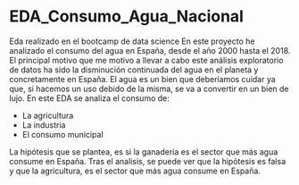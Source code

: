 # EDA_Consumo_Agua_Nacional


Eda realizado en el bootcamp de data science
En este proyecto he analizado el consumo del agua en España, desde el año 2000 hasta el 2018.
El principal motivo que me motivo a llevar a cabo este análisis exploratorio de datos ha sido la disminución continuada del agua en el planeta y concretamente en España.
El agua es un bien que deberíamos cuidar ya que, si hacemos un uso debido de la misma, se va a convertir en un bien de lujo.
En este EDA se analiza el consumo de:
- La agricultura
- La industria
- El consumo municipal

La hipótesis que se plantea, es si la ganadería es el sector que más agua consume en España.
Tras el analisis, se puede ver que la hipótesis es falsa y que la agricultura, es el sector que más agua consume en España.
